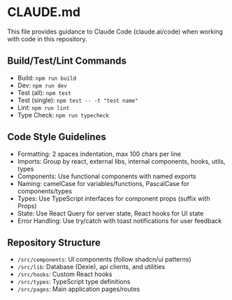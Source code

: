 # CLAUDE.md

This file provides guidance to Claude Code (claude.ai/code) when working with code in this repository.

## Build/Test/Lint Commands
- Build: `npm run build`
- Dev: `npm run dev`
- Test (all): `npm test`
- Test (single): `npm test -- -t "test name"`
- Lint: `npm run lint`
- Type Check: `npm run typecheck`

## Code Style Guidelines
- Formatting: 2 spaces indentation, max 100 chars per line
- Imports: Group by react, external libs, internal components, hooks, utils, types
- Components: Use functional components with named exports
- Naming: camelCase for variables/functions, PascalCase for components/types
- Types: Use TypeScript interfaces for component props (suffix with Props)
- State: Use React Query for server state, React hooks for UI state
- Error Handling: Use try/catch with toast notifications for user feedback

## Repository Structure
- `/src/components`: UI components (follow shadcn/ui patterns)
- `/src/lib`: Database (Dexie), api clients, and utilities
- `/src/hooks`: Custom React hooks
- `/src/types`: TypeScript type definitions
- `/src/pages`: Main application pages/routes